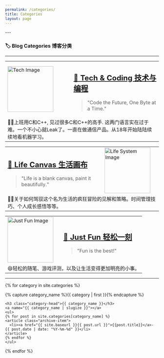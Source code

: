 ```yaml
---
permalink: /categories/
title: Categories
layout: page
---
```



<div id="archives">
---

### 🏷️ Blog Categories 博客分类

---

<!-- Tech & Coding Section with Image -->
<table>
<tr>
  <td>
    <img src="assets/images/478c44ef-b8bc-46dd-80d8-e13077cca1d3.jfif" alt="Tech Image" width="150">
  </td>
  <td>
    <h2><a href="{{ site.url }}/taomu/categories/tech_coding/">📐 Tech & Coding 技术与编程</a></h2>
    <blockquote>"Code the Future, One Byte at a Time."</blockquote>
  </td>
</tr>
<tr>
  <td colspan="2">
    👩‍💻上班用C和C++, 见过很多C和C++的高手. 这两门语言实在过于难。一个不小心就Leak了。一直在做通信产品。从18年开始陆陆续续地看机器学习。
  </td>
</tr>
</table>

<!-- Life System Section with Image -->
<table>
<tr>
  <td>
    <h2><a href="{{ site.url }}/taomu/categories/life_canvas">🎨 Life Canvas 生活画布</a></h2>
    <blockquote>"Life is a blank canvas, paint it beautifully."</blockquote>
  </td>
  <td>
    <img src="assets/images/a2fdbdbe-7127-4c1b-99f8-90f9075587cf.jfif" alt="Life System Image" width="150">
  </td>
</tr>
<tr>
  <td colspan="2">
   👩‍🎨关于如何驾驭这个名为生活的疯狂冒险的见解和策略。时间管理技巧、个人成长感悟等等。
  </td>
</tr>
</table>

<!-- Just Fun Section with Image -->
<table>
<tr>
  <td>
    <img src="assets/images/df47d168-7b2a-4925-b276-8a49f84c1956.jfif" alt="Just Fun Image" width="150">
  </td>
  <td>
    <h2><a href="{{ site.url }}/taomu/categories/just_fun">🎉 Just Fun 轻松一刻</a></h2>
    <blockquote>"Fun is the best!" </blockquote>
  </td>
</tr>
<tr>
  <td colspan="2">
   😄轻松的随笔、游戏评测，以及让生活变得更加明亮的小事。
  </td>
</tr>
</table>

---

{% for category in site.categories %}
  <div class="archive-group">
    {% capture category_name %}{{ category | first }}{% endcapture %}
    <div id="#{{ category_name | slugize }}"></div>
    <p></p>

    <h3 class="category-head">{{ category_name }}</h3>
    <a name="{{ category_name | slugize }}"></a>
    <ul>
    {% for post in site.categories[category_name] %}
    <article class="archive-item">
      <li><a href="{{ site.baseurl }}{{ post.url }}">{{post.title}}</a>- {{ post.date | date: "%Y-%m-%d" }}</li>
    </article>
    {% endfor %}
    </ul>
  </div>
{% endfor %}
</div>